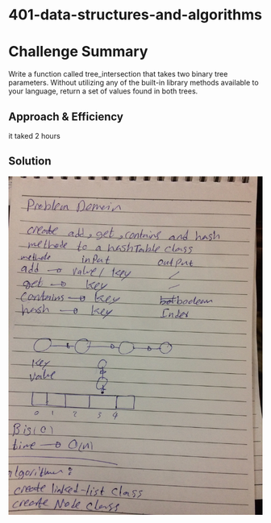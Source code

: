 
# 401-data-structures-and-algorithms

# Challenge Summary

Write a function called tree_intersection that takes two binary tree parameters.
Without utilizing any of the built-in library methods available to your language, return a set of values found in both trees.

## Approach & Efficiency
it taked 2 hours 

## Solution

![whbord](./llk.jpg)